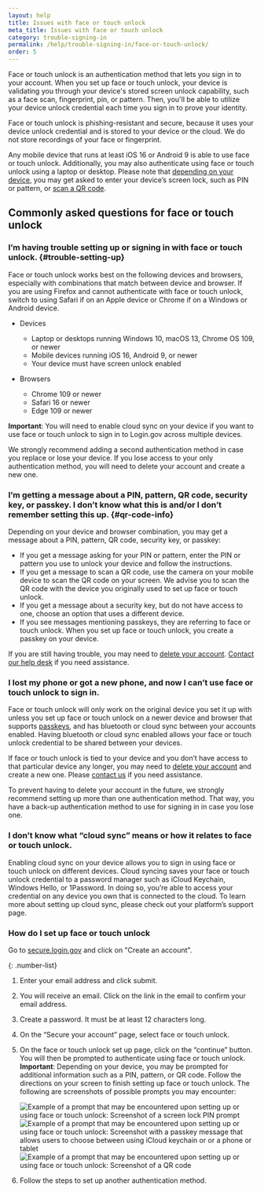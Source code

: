 ```yaml
---
layout: help
title: Issues with face or touch unlock
meta_title: Issues with face or touch unlock
category: trouble-signing-in
permalink: /help/trouble-signing-in/face-or-touch-unlock/
order: 5
---
```


Face or touch unlock is an authentication method that lets you sign in to your account. When you set up face or touch unlock, your device is validating you through your device's stored screen unlock capability, such as a face scan, fingerprint, pin, or pattern. Then, you'll be able to utilize your device unlock credential each time you sign in to prove your identity. 

Face or touch unlock is phishing-resistant and secure, because it uses your device unlock credential and is stored to your device or the cloud. We do not store recordings of your face or fingerprint.

Any mobile device that runs at least iOS 16 or Android 9 is able to use face or touch unlock. Additionally, you may also authenticate using face or touch unlock using a laptop or desktop. Please note that [depending on your device](#trouble-setting-up), you may get asked to enter your device’s screen lock, such as PIN or pattern, or [scan a QR code](#qr-code-info).


## Commonly asked questions for face or touch unlock

### I’m having trouble setting up or signing in with face or touch unlock. {#trouble-setting-up}

Face or touch unlock works best on the following devices and browsers, especially with combinations that match between device and browser. If you are using Firefox and cannot authenticate with face or touch unlock, switch to using Safari if on an Apple device or Chrome if on a Windows or Android device.

* Devices
    * Laptop or desktops running Windows 10, macOS 13, Chrome OS 109, or newer
    * Mobile devices running iOS 16, Android 9, or newer
    * Your device must have screen unlock enabled

* Browsers
    * Chrome 109 or newer
    * Safari 16 or newer
    * Edge 109 or newer 

**Important**: You will need to enable cloud sync on your device if you want to use face or touch unlock to sign in to Login.gov across multiple devices.

We strongly recommend adding a second authentication method in case you replace or lose your device. If you lose access to your only authentication method, you will need to delete your account and create a new one.

### I’m getting a message about a PIN, pattern, QR code, security key, or passkey. I don’t know what this is and/or I don’t remember setting this up. {#qr-code-info}

Depending on your device and browser combination, you may get a message about a PIN, pattern, QR code, security key, or passkey: 

* If you get a message asking for your PIN or pattern, enter the PIN or pattern you use to unlock your device and follow the instructions.
* If you get a message to scan a QR code, use the camera on your mobile device to scan the QR code on your screen. We advise you to scan the QR code with the device you originally used to set up face or touch unlock.
* If you get a message about a security key, but do not have access to one, choose an option that uses a different device.
* If you see messages mentioning passkeys, they are referring to face or touch unlock. When you set up face or touch unlock, you create a passkey on your device.

If you are still having trouble, you may need to [delete your account](/en/help/manage-your-account/delete-your-account/). [Contact our help desk](/en/contact/) if you need assistance.

### I lost my phone or got a new phone, and now I can’t use face or touch unlock to sign in.

Face or touch unlock will only work on the original device you set it up with unless you set up face or touch unlock on a newer device and browser that supports [passkeys](https://fidoalliance.org/passkeys/), and has bluetooth or cloud sync between your accounts enabled. Having bluetooth or cloud sync enabled allows your face or touch unlock credential to be shared between your devices.

If face or touch unlock is tied to your device and you don’t have access to that particular device any longer, you may need to [delete your account](/en/help/manage-your-account/delete-your-account/) and create a new one. Please [contact us](/en/contact/) if you need assistance.

To prevent having to delete your account in the future, we strongly recommend setting up more than one authentication method. That way, you have a back-up authentication method to use for signing in in case you lose one.

### I don’t know what “cloud sync” means or how it relates to face or touch unlock.

Enabling cloud sync on your device allows you to sign in using face or touch unlock on different devices. Cloud syncing saves your face or touch unlock credential to a password manager such as iCloud Keychain, Windows Hello, or 1Password. In doing so, you’re able to access your credential on any device you own that is connected to the cloud. To learn more about setting up cloud sync, please check out your platform’s support page.


### How do I set up face or touch unlock 

Go to [secure.login.gov](https://secure.login.gov/) and click on "Create an account".

{: .number-list}
1. Enter your email address and click submit.
2. You will receive an email. Click on the link in the email to confirm your email address.
3. Create a password. It must be at least 12 characters long.
4. On the “Secure your account” page, select face or touch unlock.
5. On the face or touch unlock set up page, click on the “continue” button. You will then be prompted to authenticate using face or touch unlock.
    **Important**: Depending on your device, you may be prompted for additional information such as a PIN, pattern, or QR code. Follow the directions on your screen to finish setting up face or touch unlock. The following are screenshots of possible prompts you may encounter:

    <div class="grid-row grid-gap">
        <div class="tablet:grid-col">
            <img alt="Example of a prompt that may be encountered upon setting up or using face or touch unlock: Screenshot of a screen lock PIN prompt" src="{{ site.baseurl }}/assets/img/help/face-touch-unlock/android-screen-lock.png" />
        </div>
        <div class="tablet:grid-col">
            <img alt="Example of a prompt that may be encountered upon setting up or using face or touch unlock: Screenshot with a passkey message that allows users to choose between using iCloud keychain or or a phone or tablet" src="{{ site.baseurl }}/assets/img/help/face-touch-unlock/iphone-screen-lock.png" />
        </div>
        <div class="tablet:grid-col">
            <img alt="Example of a prompt that may be encountered upon setting up or using face or touch unlock: Screenshot of a QR code" src="{{ site.baseurl }}/assets/img/help/face-touch-unlock/passkey-screen-shot.png" />
        </div>
    </div>
6. Follow the steps to set up another authentication method.

 
